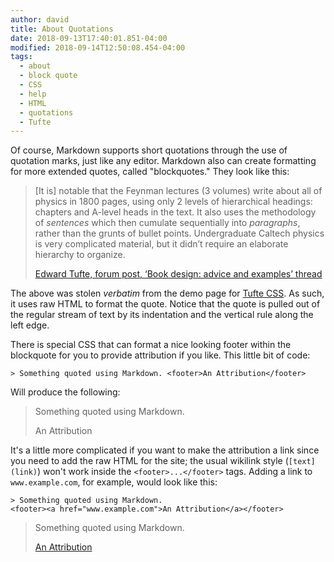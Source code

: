 ```yaml
---
author: david
title: About Quotations
date: 2018-09-13T17:40:01.851-04:00
modified: 2018-09-14T12:50:08.454-04:00
tags:
  - about
  - block quote
  - CSS
  - help
  - HTML
  - quotations
  - Tufte
---
```


Of course, Markdown supports short quotations through the use of quotation marks, just like any editor. Markdown also can create formatting for more extended quotes, called "blockquotes." They look like this:

<blockquote cite="http://www.edwardtufte.com/bboard/q-and-a-fetch-msg?msg_id=0000hB">
 <p>[It is] notable that the Feynman lectures (3 volumes) write about all of physics in 1800 pages, using only 2 levels of hierarchical headings: chapters and A-level heads in the text. It also uses the methodology of <em>sentences</em> which then cumulate sequentially into <em>paragraphs</em>, rather than the grunts of bullet points. Undergraduate Caltech physics is very complicated material, but it didn’t require an elaborate hierarchy to organize.</p>
          <footer><a href="http://www.edwardtufte.com/bboard/q-and-a-fetch-msg?msg_id=0000hB">Edward Tufte, forum post, ‘Book design: advice and examples’ thread</a></footer>
</blockquote>

The above was stolen _verbatim_ from the demo page for [Tufte CSS](https://edwardtufte.github.io/tufte-css/). As such, it uses raw HTML to format the quote. Notice that the quote is pulled out of the regular stream of text by its indentation and the vertical rule along the left edge.​

There is special CSS that can format a nice looking footer within the blockquote for you to provide attribution if you like. This little bit of code: 

```
> Something quoted using Markdown. <footer>An Attribution</footer>
```

Will produce the following:

> Something quoted using Markdown. <footer>An Attribution</footer>

It's a little more complicated if you want to make the attribution a link since you need to add the raw HTML for the site; the usual wikilink style (`[text](link)`) won't work inside the `<footer>...</footer>` tags. Adding a link to `www.example.com`, for example, would look like this:

```
> Something quoted using Markdown. 
<footer><a href="www.example.com">An Attribution</a></footer>
```

> Something quoted using Markdown. <footer><a href="www.example.com">An Attribution</a></footer>